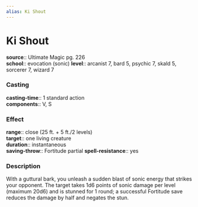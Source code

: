 ```yaml
---
alias: Ki Shout
---
```


# Ki Shout 

**source**:: Ultimate Magic pg. 226  
**school**:: evocation (sonic)
**level**:: arcanist 7, bard 5, psychic 7, skald 5, sorcerer 7, wizard 7

### Casting 

**casting-time**:: 1 standard action  
**components**:: V, S

### Effect 

**range**:: close (25 ft. + 5 ft./2 levels)  
**target**:: one living creature  
**duration**:: instantaneous  
**saving-throw**:: Fortitude partial
**spell-resistance**:: yes

### Description 

With a guttural bark, you unleash a sudden blast of sonic energy that strikes your opponent. The target takes 1d6 points of sonic damage per level (maximum 20d6) and is stunned for 1 round; a successful Fortitude save reduces the damage by half and negates the stun.
